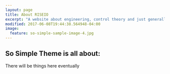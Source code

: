 ```yaml
---
layout: page
title: About RISEIO
excerpt: "A website about engineering, control theory and just generally making stuff."
modified: 2017-06-08T19:44:38.564948-04:00
image:
  feature: so-simple-sample-image-4.jpg
---
```


## So Simple Theme is all about:

There will be things here eventually